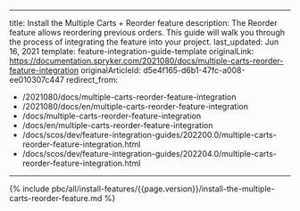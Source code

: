   
---
title: Install the Multiple Carts + Reorder feature
description: The Reorder feature allows reordering previous orders. This guide will walk you through the process of integrating the feature into your project.
last_updated: Jun 16, 2021
template: feature-integration-guide-template
originalLink: https://documentation.spryker.com/2021080/docs/multiple-carts-reorder-feature-integration
originalArticleId: d5e4f165-d6b1-47fc-a008-ee010307c447
redirect_from:
  - /2021080/docs/multiple-carts-reorder-feature-integration
  - /2021080/docs/en/multiple-carts-reorder-feature-integration
  - /docs/multiple-carts-reorder-feature-integration
  - /docs/en/multiple-carts-reorder-feature-integration
  - /docs/scos/dev/feature-integration-guides/202200.0/multiple-carts-reorder-feature-integration.html
  - /docs/scos/dev/feature-integration-guides/202204.0/multiple-carts-reorder-feature-integration.html  
---

{% include pbc/all/install-features/{{page.version}}/install-the-multiple-carts-reorder-feature.md %} <!-- To edit, see /_includes/pbc/all/install-features/202204.0/install-the-multiple-carts-reorder-feature.md -->
